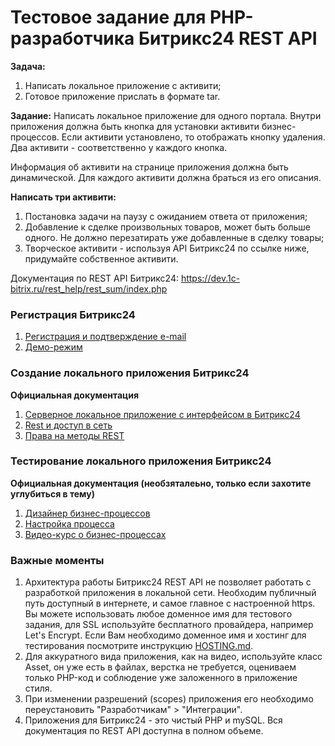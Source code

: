# Тестовое задание для PHP-разработчика Битрикс24 REST API

**Задача:**
1. Написать локальное приложение с активити;
2. Готовое приложение прислать в формате tar.

**Задание:**
Написать локальное приложение для одного портала. Внутри приложения должна быть кнопка для установки активити бизнес-процессов. Если активити установлено, то отображать кнопку удаления. Два активити - соответственно у каждого кнопка.

Информация об активити на странице приложения должна быть динамической. Для каждого активити должна браться из его описания. 

**Написать три активити:**
1. Постановка задачи на паузу с ожиданием ответа от приложения;
2. Добавление к сделке произвольных товаров, может быть больше одного. Не должно перезатирать уже добавленные в сделку товары;
3. Творческое активити - используя API Битрикс24 по ссылке ниже, придумайте собственное активити.

Документация по REST API Битрикс24: https://dev.1c-bitrix.ru/rest_help/rest_sum/index.php

### Регистрация Битрикс24

1. [Регистрация и подтверждение e-mail](https://helpdesk.bitrix24.ru/open/5173291/)
2. [Демо-режим](https://helpdesk.bitrix24.ru/open/5435221/)

### Создание локального приложения Битрикс24


**Официальная документация**

1. [Серверное локальное приложение с интерфейсом в Битрикс24](https://dev.1c-bitrix.ru/learning/course/?COURSE_ID=99&LESSON_ID=8569)
2. [Rest и доступ в сеть](https://dev.1c-bitrix.ru/learning/course/?COURSE_ID=99&LESSON_ID=1949&LESSON_PATH=8771.1949)
3. [Права на методы REST](https://dev.1c-bitrix.ru/rest_help/rest_sum/premissions_scope.php)

### Тестирование локального приложения Битрикс24


**Официальная документация (необзяталеьно, только если захотите углубиться в тему)**
1. [Дизайнер бизнес-процессов](https://helpdesk.bitrix24.ru/open/7380841/)
2. [Настройка процесса](https://helpdesk.bitrix24.ru/open/5436871/)
3. [Видео-курс о бизнес-процессах](https://helpdesk.bitrix24.ru/open/3092117/)


### Важные моменты

1. Архитектура работы Битрикс24 REST API не позволяет работать с разработкой приложения в локальной сети. Необходим публичный путь доступный в интернете, и самое главное с настроенной https. Вы можете использовать любое доменное имя для тестового задания, для SSL используйте бесплатного провайдера, например Let's Encrypt. Если Вам необходимо доменное имя и хостинг для тестирования посмотрите инструкцию [HOSTING.md](https://github.com/line-corp/b24-test-task-bizproc/blob/main/HOSTING.md).
2. Для аккуратного вида приложения, как на видео, используйте класс Asset, он уже есть в файлах, верстка не требуется, оцениваем только PHP-код и соблюдение уже заложенного в приложение стиля.
3. При изменении разрешений (scopes) приложения его необходимо переустановить "Разработчикам" > "Интеграции".
4. Приложения для Битрикс24 - это чистый PHP и mySQL. Вся документация по REST API доступна в полном объеме.
